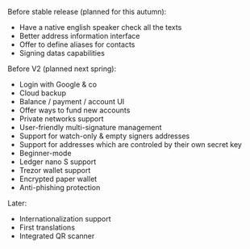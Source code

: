 Before stable release (planned for this autumn):
* Have a native english speaker check all the texts
* Better address information interface
* Offer to define aliases for contacts
* Signing datas capabilities

Before V2 (planned next spring):
* Login with Google & co
* Cloud backup
* Balance / payment / account UI
* Offer ways to fund new accounts
* Private networks support
* User-friendly multi-signature management
* Support for watch-only & empty signers addresses
* Support for addresses which are controled by their own secret key
* Beginner-mode
* Ledger nano S support
* Trezor wallet support
* Encrypted paper wallet
* Anti-phishing protection

Later:
* Internationalization support
* First translations
* Integrated QR scanner

